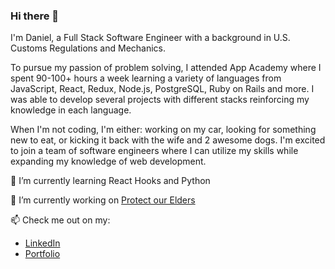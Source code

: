 ### Hi there 👋

I'm Daniel, a Full Stack Software Engineer with a background in U.S. Customs Regulations and Mechanics.  

To pursue my passion of problem solving, I attended App Academy where I spent 90-100+ hours a week learning a variety of languages from JavaScript, React, Redux, Node.js, PostgreSQL, Ruby on Rails and more. I was able to develop several projects with different stacks reinforcing my knowledge in each language.

When I'm not coding, I'm either: working on my car, looking for something new to eat, or kicking it back with the wife and 2 awesome dogs. I'm excited to join a team of software engineers where I can utilize my skills while expanding my knowledge of web development.

🌱 I’m currently learning React Hooks and Python

🔭 I’m currently working on [Protect our Elders](http://protectourelders.herokuapp.com/#/)

📫 Check me out on my:
  * <a href="https://www.linkedin.com/in/iamdanahn/" target="_blank" rel="noopener noreferrer">LinkedIn</a>
  * <a href="https://danielahn.tech/" onclick="return ! window.open(this.href)">Portfolio</a>

<!--
**iamdanahn/iamdanahn** is a ✨ _special_ ✨ repository because its `README.md` (this file) appears on your GitHub profile.

Here are some ideas to get you started:

- 🔭 I’m currently working on ...
- 🌱 I’m currently learning ...
- 👯 I’m looking to collaborate on ...
- 🤔 I’m looking for help with ...
- 💬 Ask me about ...
- 📫 How to reach me: ...
- 😄 Pronouns: ...
- ⚡ Fun fact: ...
-->
